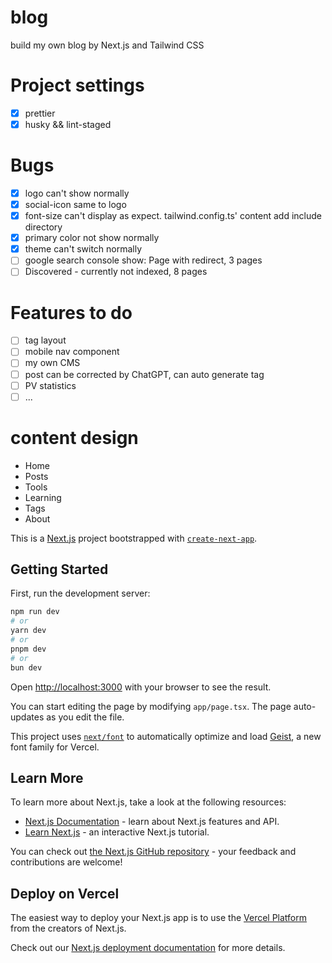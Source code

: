 # blog
build my own blog by Next.js and Tailwind CSS

# Project settings
- [x] prettier
- [x] husky && lint-staged

# Bugs
- [x] logo can't show normally
- [x] social-icon same to logo
- [x] font-size can't display as expect. tailwind.config.ts' content add include directory
- [x] primary color not show normally
- [x] theme can't switch normally
- [ ] google search console show: Page with redirect, 3 pages
- [ ] Discovered - currently not indexed, 8 pages

# Features to do
- [ ] tag layout
- [ ] mobile nav component
- [ ] my own CMS
- [ ] post can be corrected by ChatGPT, can auto generate tag
- [ ] PV statistics
- [ ] ...

# content design
- Home
- Posts
- Tools
- Learning
- Tags
- About



This is a [Next.js](https://nextjs.org) project bootstrapped with [`create-next-app`](https://nextjs.org/docs/app/api-reference/cli/create-next-app).

## Getting Started

First, run the development server:

```bash
npm run dev
# or
yarn dev
# or
pnpm dev
# or
bun dev
```

Open [http://localhost:3000](http://localhost:3000) with your browser to see the result.

You can start editing the page by modifying `app/page.tsx`. The page auto-updates as you edit the file.

This project uses [`next/font`](https://nextjs.org/docs/app/building-your-application/optimizing/fonts) to automatically optimize and load [Geist](https://vercel.com/font), a new font family for Vercel.

## Learn More

To learn more about Next.js, take a look at the following resources:

- [Next.js Documentation](https://nextjs.org/docs) - learn about Next.js features and API.
- [Learn Next.js](https://nextjs.org/learn) - an interactive Next.js tutorial.

You can check out [the Next.js GitHub repository](https://github.com/vercel/next.js) - your feedback and contributions are welcome!

## Deploy on Vercel

The easiest way to deploy your Next.js app is to use the [Vercel Platform](https://vercel.com/new?utm_medium=default-template&filter=next.js&utm_source=create-next-app&utm_campaign=create-next-app-readme) from the creators of Next.js.

Check out our [Next.js deployment documentation](https://nextjs.org/docs/app/building-your-application/deploying) for more details.
